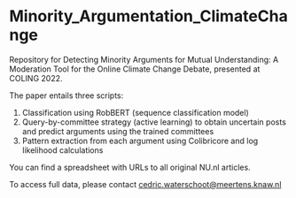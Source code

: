 # Minority_Argumentation_ClimateChange
Repository for Detecting Minority Arguments for Mutual Understanding:  A Moderation Tool for the Online Climate Change Debate, presented at COLING 2022.

The paper entails three scripts:

1) Classification using RobBERT (sequence classification model)
2) Query-by-committee strategy (active learning) to obtain uncertain posts and predict arguments using the trained committees
3) Pattern extraction from each argument using Colibricore and log likelihood calculations

You can find a spreadsheet with URLs to all original NU.nl articles.


To access full data, please contact cedric.waterschoot@meertens.knaw.nl
